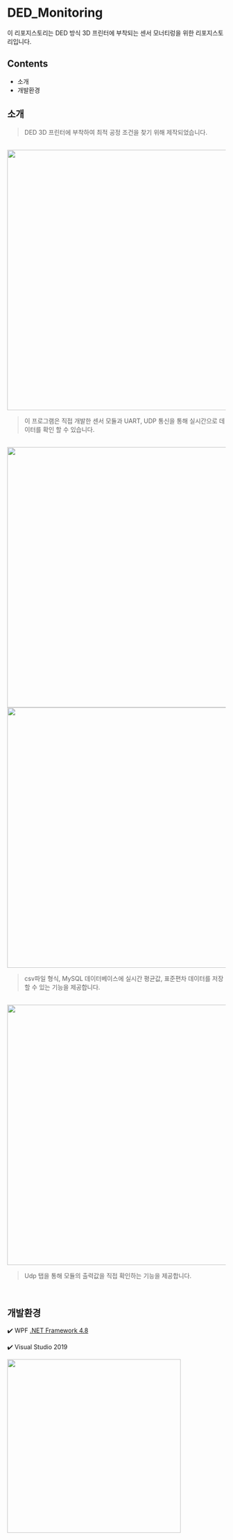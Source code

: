 # DED_Monitoring
이 리포지스토리는 DED 방식 3D 프린터에 부착되는 센서 모너티렁을 위한 리포지스토리입니다.

## Contents 
- 소개
- 개발환경

## 소개
> DED 3D 프린터에 부착하여 최적 공정 조건을 찾기 위해 제작되었습니다.
</br>
<img src="https://github.com/37inm/DED3D_Monitoring/assets/131761210/e50f34ee-d230-458a-9025-a12ff44540ab" width="600" height="600"/>

> 이 프로그램은 직접 개발한 센서 모듈과 UART, UDP 통신을 통해 실시간으로 데이터를 확인 할 수 있습니다.
</br>
<img src="https://github.com/37inm/DED3D_Monitoring/assets/131761210/e2b4d4b5-2730-4668-b320-6a26a811fb84" width="600" height="600"/>
<img src="https://github.com/37inm/DED3D_Monitoring/assets/131761210/6cc42dc4-d503-47f7-898d-2aa54a7149af" width="600"/>

> csv파일 형식, MySQL 데이터베이스에 실시간 평균값, 표준편차 데이터를 저장할 수 있는 기능을 제공합니다.
</br>
<img src="https://github.com/37inm/DED3D_Monitoring/assets/131761210/7e124e11-82f0-4d1e-8e9c-55663714760a" width="600" height="600"/>

> Udp 탭을 통해 모듈의 출력값을 직접 확인하는 기능을 제공합니다.
</br>

## 개발환경
:heavy_check_mark: WPF [.NET Framework 4.8](https://dotnet.microsoft.com/ko-kr/download/dotnet-framework/net48)

:heavy_check_mark: Visual Studio 2019

<img src="https://github.com/37inm/GrblController/assets/131761210/673f9ef5-07f9-48ee-aaf2-7e659e2c8af7" width="400"/>
